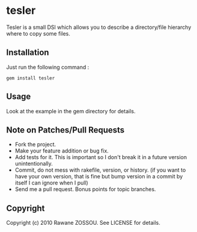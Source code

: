 # tesler #

Tesler is a small DSl which allows you to describe a directory/file hierarchy where to copy some files. 

## Installation ##

Just run the following command :

    gem install tesler

## Usage ##

Look at the example in the gem directory for details.

## Note on Patches/Pull Requests ##
 
* Fork the project.
* Make your feature addition or bug fix.
* Add tests for it. This is important so I don't break it in a
  future version unintentionally.
* Commit, do not mess with rakefile, version, or history.
  (if you want to have your own version, that is fine but bump version in a commit by itself I can ignore when I pull)
* Send me a pull request. Bonus points for topic branches.

## Copyright ##

Copyright (c) 2010 Rawane ZOSSOU. See LICENSE for details.
